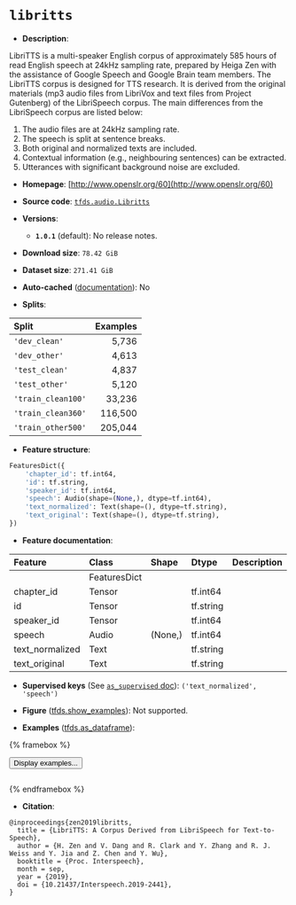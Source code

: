 <div itemscope itemtype="http://schema.org/Dataset">
  <div itemscope itemprop="includedInDataCatalog" itemtype="http://schema.org/DataCatalog">
    <meta itemprop="name" content="TensorFlow Datasets" />
  </div>
  <meta itemprop="name" content="libritts" />
  <meta itemprop="description" content="LibriTTS is a multi-speaker English corpus of approximately 585 hours of read&#10;English speech at 24kHz sampling rate, prepared by Heiga Zen with the assistance&#10;of Google Speech and Google Brain team members. The LibriTTS corpus is designed&#10;for TTS research. It is derived from the original materials (mp3 audio files&#10;from LibriVox and text files from Project Gutenberg) of the LibriSpeech corpus.&#10;The main differences from the LibriSpeech corpus are listed below:&#10;&#10;1. The audio files are at 24kHz sampling rate.&#10;2. The speech is split at sentence breaks.&#10;3. Both original and normalized texts are included.&#10;4. Contextual information (e.g., neighbouring sentences) can be extracted.&#10;5. Utterances with significant background noise are excluded.&#10;&#10;To use this dataset:&#10;&#10;```python&#10;import tensorflow_datasets as tfds&#10;&#10;ds = tfds.load(&#x27;libritts&#x27;, split=&#x27;train&#x27;)&#10;for ex in ds.take(4):&#10;  print(ex)&#10;```&#10;&#10;See [the guide](https://www.tensorflow.org/datasets/overview) for more&#10;informations on [tensorflow_datasets](https://www.tensorflow.org/datasets).&#10;&#10;" />
  <meta itemprop="url" content="https://www.tensorflow.org/datasets/catalog/libritts" />
  <meta itemprop="sameAs" content="http://www.openslr.org/60" />
  <meta itemprop="citation" content="@inproceedings{zen2019libritts,&#10;  title = {LibriTTS: A Corpus Derived from LibriSpeech for Text-to-Speech},&#10;  author = {H. Zen and V. Dang and R. Clark and Y. Zhang and R. J. Weiss and Y. Jia and Z. Chen and Y. Wu},&#10;  booktitle = {Proc. Interspeech},&#10;  month = sep,&#10;  year = {2019},&#10;  doi = {10.21437/Interspeech.2019-2441},&#10;}" />
</div>

# `libritts`


*   **Description**:

LibriTTS is a multi-speaker English corpus of approximately 585 hours of read
English speech at 24kHz sampling rate, prepared by Heiga Zen with the assistance
of Google Speech and Google Brain team members. The LibriTTS corpus is designed
for TTS research. It is derived from the original materials (mp3 audio files
from LibriVox and text files from Project Gutenberg) of the LibriSpeech corpus.
The main differences from the LibriSpeech corpus are listed below:

1.  The audio files are at 24kHz sampling rate.
2.  The speech is split at sentence breaks.
3.  Both original and normalized texts are included.
4.  Contextual information (e.g., neighbouring sentences) can be extracted.
5.  Utterances with significant background noise are excluded.

*   **Homepage**: [http://www.openslr.org/60](http://www.openslr.org/60)

*   **Source code**:
    [`tfds.audio.Libritts`](https://github.com/tensorflow/datasets/tree/master/tensorflow_datasets/audio/libritts.py)

*   **Versions**:

    *   **`1.0.1`** (default): No release notes.

*   **Download size**: `78.42 GiB`

*   **Dataset size**: `271.41 GiB`

*   **Auto-cached**
    ([documentation](https://www.tensorflow.org/datasets/performances#auto-caching)):
    No

*   **Splits**:

Split              | Examples
:----------------- | -------:
`'dev_clean'`      | 5,736
`'dev_other'`      | 4,613
`'test_clean'`     | 4,837
`'test_other'`     | 5,120
`'train_clean100'` | 33,236
`'train_clean360'` | 116,500
`'train_other500'` | 205,044

*   **Feature structure**:

```python
FeaturesDict({
    'chapter_id': tf.int64,
    'id': tf.string,
    'speaker_id': tf.int64,
    'speech': Audio(shape=(None,), dtype=tf.int64),
    'text_normalized': Text(shape=(), dtype=tf.string),
    'text_original': Text(shape=(), dtype=tf.string),
})
```

*   **Feature documentation**:

Feature         | Class        | Shape   | Dtype     | Description
:-------------- | :----------- | :------ | :-------- | :----------
                | FeaturesDict |         |           |
chapter_id      | Tensor       |         | tf.int64  |
id              | Tensor       |         | tf.string |
speaker_id      | Tensor       |         | tf.int64  |
speech          | Audio        | (None,) | tf.int64  |
text_normalized | Text         |         | tf.string |
text_original   | Text         |         | tf.string |

*   **Supervised keys** (See
    [`as_supervised` doc](https://www.tensorflow.org/datasets/api_docs/python/tfds/load#args)):
    `('text_normalized', 'speech')`

*   **Figure**
    ([tfds.show_examples](https://www.tensorflow.org/datasets/api_docs/python/tfds/visualization/show_examples)):
    Not supported.

*   **Examples**
    ([tfds.as_dataframe](https://www.tensorflow.org/datasets/api_docs/python/tfds/as_dataframe)):

<!-- mdformat off(HTML should not be auto-formatted) -->

{% framebox %}

<button id="displaydataframe">Display examples...</button>
<div id="dataframecontent" style="overflow-x:auto"></div>
<script>
const url = "https://storage.googleapis.com/tfds-data/visualization/dataframe/libritts-1.0.1.html";
const dataButton = document.getElementById('displaydataframe');
dataButton.addEventListener('click', async () => {
  // Disable the button after clicking (dataframe loaded only once).
  dataButton.disabled = true;

  const contentPane = document.getElementById('dataframecontent');
  try {
    const response = await fetch(url);
    // Error response codes don't throw an error, so force an error to show
    // the error message.
    if (!response.ok) throw Error(response.statusText);

    const data = await response.text();
    contentPane.innerHTML = data;
  } catch (e) {
    contentPane.innerHTML =
        'Error loading examples. If the error persist, please open '
        + 'a new issue.';
  }
});
</script>

{% endframebox %}

<!-- mdformat on -->

*   **Citation**:

```
@inproceedings{zen2019libritts,
  title = {LibriTTS: A Corpus Derived from LibriSpeech for Text-to-Speech},
  author = {H. Zen and V. Dang and R. Clark and Y. Zhang and R. J. Weiss and Y. Jia and Z. Chen and Y. Wu},
  booktitle = {Proc. Interspeech},
  month = sep,
  year = {2019},
  doi = {10.21437/Interspeech.2019-2441},
}
```

